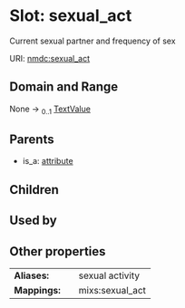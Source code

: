
# Slot: sexual_act


Current sexual partner and frequency of sex

URI: [nmdc:sexual_act](https://microbiomedata/meta/sexual_act)


## Domain and Range

None &#8594;  <sub>0..1</sub> [TextValue](TextValue.md)

## Parents

 *  is_a: [attribute](attribute.md)

## Children


## Used by


## Other properties

|  |  |  |
| --- | --- | --- |
| **Aliases:** | | sexual activity |
| **Mappings:** | | mixs:sexual_act |

